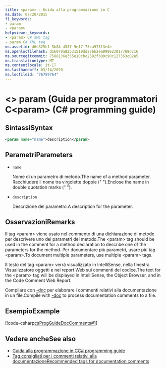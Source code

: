```yaml
---
title: <param> - Guida alla programmazione in C
ms.date: 07/20/2015
f1_keywords:
- param
- <param>
helpviewer_keywords:
- <param> C# XML tag
- param C# XML tag
ms.assetid: 46d329b1-5b84-4537-9e17-73ca97313e4e
ms.openlocfilehash: d16070a82531519dd276b2ea999623017769d716
ms.sourcegitcommit: 7588136e355e10cbc2582f389c90c127363c02a5
ms.translationtype: MT
ms.contentlocale: it-IT
ms.lasthandoff: 03/14/2020
ms.locfileid: "76789764"
---
```

# <a name="param-c-programming-guide"></a><span data-ttu-id="79485-102">\<> param (Guida per programmatori C</span><span class="sxs-lookup"><span data-stu-id="79485-102">\<param> (C# programming guide)</span></span>

## <a name="syntax"></a><span data-ttu-id="79485-103">Sintassi</span><span class="sxs-lookup"><span data-stu-id="79485-103">Syntax</span></span>

```xml
<param name="name">description</param>
```

## <a name="parameters"></a><span data-ttu-id="79485-104">Parametri</span><span class="sxs-lookup"><span data-stu-id="79485-104">Parameters</span></span>

- `name`

  <span data-ttu-id="79485-105">Nome di un parametro di metodo.</span><span class="sxs-lookup"><span data-stu-id="79485-105">The name of a method parameter.</span></span> <span data-ttu-id="79485-106">Racchiudere il nome tra virgolette doppie (" ").</span><span class="sxs-lookup"><span data-stu-id="79485-106">Enclose the name in double quotation marks (" ").</span></span>

- `description`

  <span data-ttu-id="79485-107">Descrizione del parametro.</span><span class="sxs-lookup"><span data-stu-id="79485-107">A description for the parameter.</span></span>

## <a name="remarks"></a><span data-ttu-id="79485-108">Osservazioni</span><span class="sxs-lookup"><span data-stu-id="79485-108">Remarks</span></span>

<span data-ttu-id="79485-109">Il tag \<param> viene usato nel commento di una dichiarazione di metodo per descrivere uno dei parametri del metodo.</span><span class="sxs-lookup"><span data-stu-id="79485-109">The \<param> tag should be used in the comment for a method declaration to describe one of the parameters for the method.</span></span> <span data-ttu-id="79485-110">Per documentare più parametri, usare più tag \<param>.</span><span class="sxs-lookup"><span data-stu-id="79485-110">To document multiple parameters, use multiple \<param> tags.</span></span>

<span data-ttu-id="79485-111">Il testo del tag \<param> verrà visualizzato in IntelliSense, nella finestra Visualizzatore oggetti e nel report Web sui commenti del codice.</span><span class="sxs-lookup"><span data-stu-id="79485-111">The text for the \<param> tag will be displayed in IntelliSense, the Object Browser, and in the Code Comment Web Report.</span></span>

<span data-ttu-id="79485-112">Compilare con [-doc](../../language-reference/compiler-options/doc-compiler-option.md) per elaborare i commenti relativi alla documentazione in un file.</span><span class="sxs-lookup"><span data-stu-id="79485-112">Compile with [-doc](../../language-reference/compiler-options/doc-compiler-option.md) to process documentation comments to a file.</span></span>

## <a name="example"></a><span data-ttu-id="79485-113">Esempio</span><span class="sxs-lookup"><span data-stu-id="79485-113">Example</span></span>

[!code-csharp[csProgGuideDocComments#1](~/samples/snippets/csharp/VS_Snippets_VBCSharp/csProgGuideDocComments/CS/DocComments.cs#1)]

## <a name="see-also"></a><span data-ttu-id="79485-114">Vedere anche</span><span class="sxs-lookup"><span data-stu-id="79485-114">See also</span></span>

- [<span data-ttu-id="79485-115">Guida alla programmazione in C</span><span class="sxs-lookup"><span data-stu-id="79485-115">C# programming guide</span></span>](../index.md)
- [<span data-ttu-id="79485-116">Tag consigliati per i commenti relativi alla documentazione</span><span class="sxs-lookup"><span data-stu-id="79485-116">Recommended tags for documentation comments</span></span>](./recommended-tags-for-documentation-comments.md)
